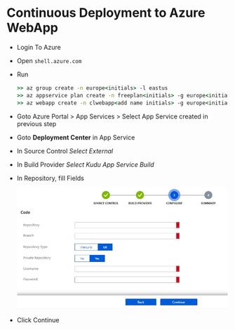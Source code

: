 # Continuous Deployment to Azure WebApp

- Login To Azure
- Open `shell.azure.com`
- Run 
  ```cmd
  >> az group create -n europe<initials> -l eastus
  >> az appservice plan create -n freeplan<initials> -g europe<initials> --sku F1
  >> az webapp create -n clwebapp<add name initials> -g europe<initials> -p freeplan<initials>
  ```
- Goto Azure Portal > App Services > Select App Service created in previous step
- Goto **Deployment Center** in App Service
- In Source Control _Select External_
- In Build Provider _Select Kudu App Service Build_
- In Repository, fill Fields
  
  ![sc](images/L9-1.jpg)

- Click Continue